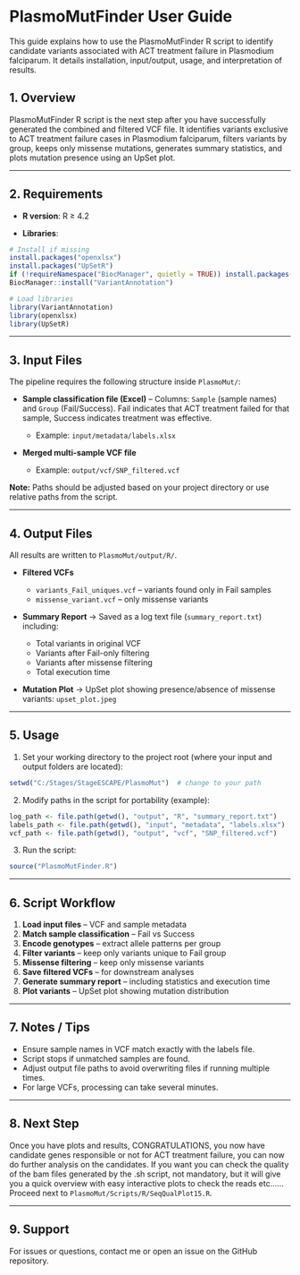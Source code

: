 # PlasmoMutFinder User Guide

This guide explains how to use the PlasmoMutFinder R script to identify candidate variants associated with ACT treatment failure in Plasmodium falciparum. It details installation, input/output, usage, and interpretation of results.

## 1. Overview

PlasmoMutFinder R script is the next step after you have successfully generated the combined and filtered VCF file. It identifies variants exclusive to ACT treatment failure cases in Plasmodium falciparum, filters variants by group, keeps only missense mutations, generates summary statistics, and plots mutation presence using an UpSet plot.

---

## 2. Requirements

* **R version**: R ≥ 4.2

* **Libraries**:

```r
# Install if missing
install.packages("openxlsx")
install.packages("UpSetR")
if (!requireNamespace("BiocManager", quietly = TRUE)) install.packages("BiocManager")
BiocManager::install("VariantAnnotation")

# Load libraries
library(VariantAnnotation)
library(openxlsx)
library(UpSetR)
```

---

## 3. Input Files

The pipeline requires the following structure inside `PlasmoMut/`:

- **Sample classification file (Excel)** – Columns: `Sample` (sample names) and `Group` (Fail/Success). Fail indicates that ACT treatment failed for that sample, Success indicates treatment was effective.

   * Example: `input/metadata/labels.xlsx`

- **Merged multi-sample VCF file**

   * Example: `output/vcf/SNP_filtered.vcf`

**Note:** Paths should be adjusted based on your project directory or use relative paths from the script.

---

## 4. Output Files

All results are written to `PlasmoMut/output/R/`.

- **Filtered VCFs**
   - `variants_Fail_uniques.vcf` – variants found only in Fail samples
   - `missense_variant.vcf` – only missense variants

- **Summary Report** → Saved as a log text file (`summary_report.txt`) including:
     - Total variants in original VCF
     - Variants after Fail-only filtering
     - Variants after missense filtering
     - Total execution time

- **Mutation Plot** → UpSet plot showing presence/absence of missense variants: `upset_plot.jpeg`

---

## 5. Usage

1. Set your working directory to the project root (where your input and output folders are located):

```r
setwd("C:/Stages/StageESCAPE/PlasmoMut")  # change to your path
```

2. Modify paths in the script for portability (example):

```r
log_path <- file.path(getwd(), "output", "R", "summary_report.txt")
labels_path <- file.path(getwd(), "input", "metadata", "labels.xlsx")
vcf_path <- file.path(getwd(), "output", "vcf", "SNP_filtered.vcf")
```

3. Run the script:

```r
source("PlasmoMutFinder.R")
```

---

## 6. Script Workflow

1. **Load input files** – VCF and sample metadata
2. **Match sample classification** – Fail vs Success
3. **Encode genotypes** – extract allele patterns per group
4. **Filter variants** – keep only variants unique to Fail group
5. **Missense filtering** – keep only missense variants
6. **Save filtered VCFs** – for downstream analyses
7. **Generate summary report** – including statistics and execution time
8. **Plot variants** – UpSet plot showing mutation distribution

---

## 7. Notes / Tips

* Ensure sample names in VCF match exactly with the labels file.
* Script stops if unmatched samples are found.
* Adjust output file paths to avoid overwriting files if running multiple times.
* For large VCFs, processing can take several minutes.

---

## 8. Next Step

Once you have plots and results, CONGRATULATIONS, you now have candidate genes responsible or not for ACT treatment failure, you can now do further analysis on the candidates.
If you want you can check the quality of the bam files generated by the .sh script, not mandatory, but it will give you a quick overview with easy interactive plots to check the reads etc......
Proceed next to `PlasmoMut/Scripts/R/SeqQualPlot15.R`.

---

## 9. Support

For issues or questions, contact me or open an issue on the GitHub repository.